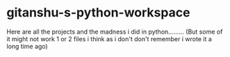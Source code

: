 # gitanshu-s-python-workspace
Here are all the projects and the madness i did in python......... 
(But some of it might not work 1 or 2 files i think as i don't don't remember i wrote it a long time ago)﻿

